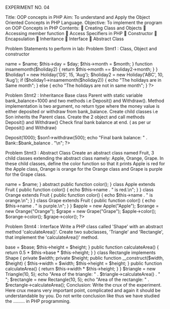 EXPERIMENT NO. 04

Title:	OOP concepts in PHP
Aim: To understand and Apply the Object Oriented Concepts  in PHP Language. 
Objective: To implement the program on OOP Concepts in PHP
Contents:
	Creating Class and Objects
	Accessing member function
	Access Specifiers in PHP
	Constructor 
	Encapsulation
	Inheritance
	Interface 
	Abstract Class

Problem Statements to perform in lab:
Problem Stmt1 : Class, Object and constructor 
 



<?php
class Holiday
{
    private String $name;
    private int $day;
    private String $month;
    function __construct($name, $day, $month)
    {
        $this->name = $name;
        $this->day = $day;
        $this->month = $month;
    }
    function insamemonth($holiday2)
    {
        return $this->month == $holiday2->month;
    }
}
$holiday1 = new Holiday('DS', 15, 'Aug');
$holiday2 = new Holiday('ABC', 10, 'Aug');

if ($holiday1->insamemonth($holiday2)) {
    echo "The holidays are in Same month";
} else {
    echo "The holidays are not in same month";
}
?>










Problem Stmt2 : Inheritance
Base class Parent with static variable bank_balance=1000 and two methods i.e Deposit() and Withdraw(). 
Method implementation is two argument, no return type where the money value is either deposited or withdraw from bank_balance. 
Create  child classes i.e Son inherits the Parent class.
Create the 2 object and call methods Deposit() and Withdraw() 
Check final bank balance at end. ( as per ur Deposit() and Withdraw)
<?php
class Bank{
    public static $bank_balance = 1000;
    function Deposit($amt){
        self::$bank_balance += $amt;
    }
    function withdraw($amt){
        self::$bank_balance -= $amt;
    }
}
class Son extends Bank{
    // Inherits methods from Parent class
}

$son1 = new Son();
$son1->Deposit(1000);
$son1->withdraw(500);
echo "Final bank balance: " . Bank::$bank_balance . "\n";
?>









Problem Stmt3 : Abstract Class
Create an abstract class named Fruit,    3 child classes extending the abstract class namely: Apple, Orange, Grape. In these child classes, define the color function so that it prints Apple is red for the Apple class, Orange is orange for the Orange class and Grape is purple for the Grape class.
<?php
abstract class Fruit {
    protected $name;
    public function __construct($name) {
        $this->name = $name;
    }
    abstract public function color();
}

class Apple extends Fruit {
    public function color() {
        echo $this->name . " is red.\n";
    }
}

class Orange extends Fruit {
    public function color() {
        echo $this->name . " is orange.\n";
    }
}

class Grape extends Fruit {
    public function color() {
        echo $this->name . " is purple.\n";
    }
}

$apple = new Apple("Apple");
$orange = new Orange("Orange");
$grape = new Grape("Grape");

$apple->color();  
$orange->color(); 
$grape->color();  
?>



Problem Stmt4 : Interface
Write a PHP class called 'Shape' with an abstract method 'calculateArea()'. Create two subclasses, 'Triangle' and 'Rectangle', that implement the 'calculateArea()' method.
<?php
interface Shape
{
    public function calculateArea();
}
class Triangle implements Shape
{
    private $base;
    private $height;

    public function __construct($base, $height)
    {
        $this->base = $base;
        $this->height = $height;
    }
    public function calculateArea()
    {
        return 0.5 * $this->base * $this->height;
    }
}
class Rectangle implements Shape
{
    private $width;
    private $height;

    public function __construct($width, $height)
    {
        $this->width = $width;
        $this->height = $height;
    }
    public function calculateArea()
    {
        return $this->width * $this->height;
    }
}
$triangle = new Triangle(10, 5);
echo "Area of the triangle: " . $triangle->calculateArea() . "<br>";

$rectangle = new Rectangle(10, 5);
echo "Area of the rectangle: " . $rectangle->calculateArea();


Conclusion:  
Write the crux of the experiment. Here crux means very important point, complicated and again it should be understandable by you. Do not write conclusion like thus we have studied the ……… in PHP programming.
